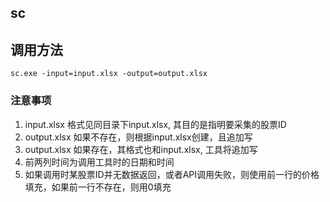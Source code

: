 ## sc

## 调用方法
```console
sc.exe -input=input.xlsx -output=output.xlsx
```

### 注意事项
1.  input.xlsx 格式见同目录下input.xlsx, 其目的是指明要采集的股票ID
2.  output.xlsx 如果不存在，则根据input.xlsx创建，且追加写
3.  output.xlsx 如果存在，其格式也和input.xlsx, 工具将追加写
4.  前两列时间为调用工具时的日期和时间
5.  如果调用时某股票ID并无数据返回，或者API调用失败，则使用前一行的价格填充，如果前一行不存在，则用0填充